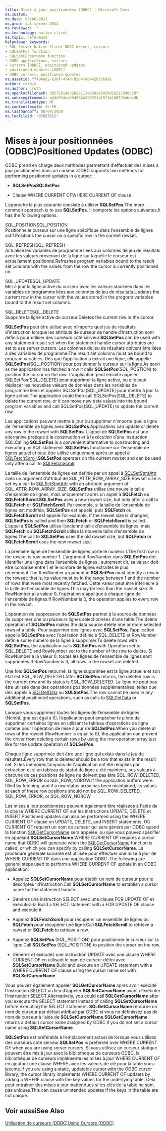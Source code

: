 ```yaml
---
title: Mises à jour positionnées (ODBC) | Microsoft Docs
ms.custom: ''
ms.date: 03/06/2017
ms.prod: sql-server-2014
ms.reviewer: ''
ms.technology: native-client
ms.topic: reference
helpviewer_keywords:
- SQL Server Native Client ODBC driver, cursors
- SQLSetPos function
- SQLSetCursorName function
- ODBC applications, cursors
- cursors [ODBC], positioned updates
- positioned updates [ODBC]
- ODBC cursors, positioned updates
ms.assetid: ff404e02-630f-474d-b5d4-06442b756991
author: rothja
ms.author: jroth
ms.openlocfilehash: 20272014e32632117e6282e5929d1d21789852df
ms.sourcegitcommit: ad4d92dce894592a259721a1571b1d8736abacdb
ms.translationtype: MT
ms.contentlocale: fr-FR
ms.lasthandoff: 08/04/2020
ms.locfileid: "87603512"
---
```

# <a name="positioned-updates-odbc"></a><span data-ttu-id="5a0f0-102">Mises à jour positionnées (ODBC)</span><span class="sxs-lookup"><span data-stu-id="5a0f0-102">Positioned Updates (ODBC)</span></span>
  <span data-ttu-id="5a0f0-103">ODBC prend en charge deux méthodes permettant d'effectuer des mises à jour positionnées dans un curseur :</span><span class="sxs-lookup"><span data-stu-id="5a0f0-103">ODBC supports two methods for performing positioned updates in a cursor:</span></span>  
  
-   <span data-ttu-id="5a0f0-104">**SQLSetPos**</span><span class="sxs-lookup"><span data-stu-id="5a0f0-104">**SQLSetPos**</span></span>  
  
-   <span data-ttu-id="5a0f0-105">Clause WHERE CURRENT OF</span><span class="sxs-lookup"><span data-stu-id="5a0f0-105">WHERE CURRENT OF clause</span></span>  
  
 <span data-ttu-id="5a0f0-106">L’approche la plus courante consiste à utiliser **SQLSetPos**.</span><span class="sxs-lookup"><span data-stu-id="5a0f0-106">The more common approach is to use **SQLSetPos**.</span></span> <span data-ttu-id="5a0f0-107">Il comporte les options suivantes.</span><span class="sxs-lookup"><span data-stu-id="5a0f0-107">It has the following options.</span></span>  
  
 <span data-ttu-id="5a0f0-108">SQL_POSITION</span><span class="sxs-lookup"><span data-stu-id="5a0f0-108">SQL_POSITION</span></span>  
 <span data-ttu-id="5a0f0-109">Positionne le curseur sur une ligne spécifique dans l'ensemble de lignes actif.</span><span class="sxs-lookup"><span data-stu-id="5a0f0-109">Positions the cursor on a specific row in the current rowset.</span></span>  
  
 <span data-ttu-id="5a0f0-110">SQL_REFRESH</span><span class="sxs-lookup"><span data-stu-id="5a0f0-110">SQL_REFRESH</span></span>  
 <span data-ttu-id="5a0f0-111">Actualise les variables de programme liées aux colonnes de jeu de résultats avec les valeurs provenant de la ligne sur laquelle le curseur est actuellement positionné.</span><span class="sxs-lookup"><span data-stu-id="5a0f0-111">Refreshes program variables bound to the result set columns with the values from the row the cursor is currently positioned on.</span></span>  
  
 <span data-ttu-id="5a0f0-112">SQL_UPDATE</span><span class="sxs-lookup"><span data-stu-id="5a0f0-112">SQL_UPDATE</span></span>  
 <span data-ttu-id="5a0f0-113">Met à jour la ligne active du curseur avec les valeurs stockées dans les variables de programme liées aux colonnes de jeu de résultats.</span><span class="sxs-lookup"><span data-stu-id="5a0f0-113">Updates the current row in the cursor with the values stored in the program variables bound to the result set columns.</span></span>  
  
 <span data-ttu-id="5a0f0-114">SQL_DELETE</span><span class="sxs-lookup"><span data-stu-id="5a0f0-114">SQL_DELETE</span></span>  
 <span data-ttu-id="5a0f0-115">Supprime la ligne active du curseur.</span><span class="sxs-lookup"><span data-stu-id="5a0f0-115">Deletes the current row in the cursor.</span></span>  
  
 <span data-ttu-id="5a0f0-116">**SQLSetPos** peut être utilisé avec n’importe quel jeu de résultats d’instruction lorsque les attributs de curseur de handle d’instruction sont définis pour utiliser des curseurs côté serveur.</span><span class="sxs-lookup"><span data-stu-id="5a0f0-116">**SQLSetPos** can be used with any statement result set when the statement handle cursor attributes are set to use server cursors.</span></span> <span data-ttu-id="5a0f0-117">Les colonnes de jeu de résultats doivent être liées à des variables de programme.</span><span class="sxs-lookup"><span data-stu-id="5a0f0-117">The result set columns must be bound to program variables.</span></span> <span data-ttu-id="5a0f0-118">Dès que l’application a extrait une ligne, elle appelle **SQLSetPos**(SQL_POSTION) pour positionner le curseur sur la ligne.</span><span class="sxs-lookup"><span data-stu-id="5a0f0-118">As soon as the application has fetched a row it calls **SQLSetPos**(SQL_POSTION) to position the cursor on the row.</span></span> <span data-ttu-id="5a0f0-119">L'application peut ensuite appeler SQLSetPos(SQL_DELETE) pour supprimer la ligne active, ou elle peut déplacer les nouvelles valeurs de données dans les variables de programme liées et appeler SQLSetPos(SQL_UPDATE) pour mettre à jour la ligne active.</span><span class="sxs-lookup"><span data-stu-id="5a0f0-119">The application could then call SQLSetPos(SQL_DELETE) to delete the current row, or it can move new data values into the bound program variables and call SQLSetPos(SQL_UPDATE) to update the current row.</span></span>  
  
 <span data-ttu-id="5a0f0-120">Les applications peuvent mettre à jour ou supprimer n’importe quelle ligne de l’ensemble de lignes avec **SQLSetPos**.</span><span class="sxs-lookup"><span data-stu-id="5a0f0-120">Applications can update or delete any row in the rowset with **SQLSetPos**.</span></span> <span data-ttu-id="5a0f0-121">L’appel de **SQLSetPos** est une alternative pratique à la construction et à l’exécution d’une instruction SQL.</span><span class="sxs-lookup"><span data-stu-id="5a0f0-121">Calling **SQLSetPos** is a convenient alternative to constructing and executing an SQL statement.</span></span> <span data-ttu-id="5a0f0-122">**SQLSetPos** fonctionne sur l’ensemble de lignes actuel et peut être utilisé uniquement après un appel à [SQLFetchScroll](../native-client-odbc-api/sqlfetchscroll.md).</span><span class="sxs-lookup"><span data-stu-id="5a0f0-122">**SQLSetPos** operates on the current rowset and can be used only after a call to [SQLFetchScroll](../native-client-odbc-api/sqlfetchscroll.md).</span></span>  
  
 <span data-ttu-id="5a0f0-123">La taille de l’ensemble de lignes est définie par un appel à [SQLSetStmtAttr](../native-client-odbc-api/sqlsetstmtattr.md) avec un argument d’attribut de SQL_ATTR_ROW_ARRAY_SIZE.</span><span class="sxs-lookup"><span data-stu-id="5a0f0-123">Rowset size is set by a call to [SQLSetStmtAttr](../native-client-odbc-api/sqlsetstmtattr.md) with an attribute argument of SQL_ATTR_ROW_ARRAY_SIZE.</span></span> <span data-ttu-id="5a0f0-124">**SQLSetPos** utilise une nouvelle taille d’ensemble de lignes, mais uniquement après un appel à **SQLFetch** ou **SQLFetchScroll**.</span><span class="sxs-lookup"><span data-stu-id="5a0f0-124">**SQLSetPos** uses a new rowset size, but only after a call to **SQLFetch** or **SQLFetchScroll**.</span></span> <span data-ttu-id="5a0f0-125">Par exemple, si la taille de l’ensemble de lignes est modifiée, **SQLSetPos** est appelé, puis **SQLFetch** ou **SQLFetchScroll** est appelé.</span><span class="sxs-lookup"><span data-stu-id="5a0f0-125">For example, if the rowset size is changed, **SQLSetPos** is called and then **SQLFetch** or **SQLFetchScroll** is called.</span></span> <span data-ttu-id="5a0f0-126">L’appel à **SQLSetPos** utilise l’ancienne taille d’ensemble de lignes, mais **SQLFetch** ou **SQLFetchScroll** utilise la nouvelle taille d’ensemble de lignes.</span><span class="sxs-lookup"><span data-stu-id="5a0f0-126">The call to **SQLSetPos** uses the old rowset size, but **SQLFetch** or **SQLFetchScroll** uses the new rowset size.</span></span>  
  
 <span data-ttu-id="5a0f0-127">La première ligne de l'ensemble de lignes porte le numéro 1.</span><span class="sxs-lookup"><span data-stu-id="5a0f0-127">The first row in the rowset is row number 1.</span></span> <span data-ttu-id="5a0f0-128">L’argument RowNumber dans **SQLSetPos** doit identifier une ligne dans l’ensemble de lignes ; autrement dit, sa valeur doit être comprise entre 1 et le nombre de lignes extraites le plus récemment.</span><span class="sxs-lookup"><span data-stu-id="5a0f0-128">The RowNumber argument in **SQLSetPos** must identify a row in the rowset; that is, its value must be in the range between 1 and the number of rows that were most recently fetched.</span></span> <span data-ttu-id="5a0f0-129">Cette valeur peut être inférieure à la taille de l'ensemble de lignes.</span><span class="sxs-lookup"><span data-stu-id="5a0f0-129">This may be less than the rowset size.</span></span> <span data-ttu-id="5a0f0-130">Si RowNumber a la valeur 0, l'opération s'applique à chaque ligne de l'ensemble de lignes.</span><span class="sxs-lookup"><span data-stu-id="5a0f0-130">If RowNumber is 0, the operation applies to every row in the rowset.</span></span>  
  
 <span data-ttu-id="5a0f0-131">L’opération de suppression de **SQLSetPos** permet à la source de données de supprimer une ou plusieurs lignes sélectionnées d’une table.</span><span class="sxs-lookup"><span data-stu-id="5a0f0-131">The delete operation of **SQLSetPos** makes the data source delete one or more selected rows of a table.</span></span> <span data-ttu-id="5a0f0-132">Pour supprimer des lignes avec **SQLSetPos**, l’application appelle **SQLSetPos** avec l’opération définie à SQL_DELETE et RowNumber définie sur le numéro de la ligne à supprimer.</span><span class="sxs-lookup"><span data-stu-id="5a0f0-132">To delete rows with **SQLSetPos**, the application calls **SQLSetPos** with Operation set to SQL_DELETE and RowNumber set to the number of the row to delete.</span></span> <span data-ttu-id="5a0f0-133">Si RowNumber a la valeur 0, toutes les lignes de l'ensemble de lignes sont supprimées.</span><span class="sxs-lookup"><span data-stu-id="5a0f0-133">If RowNumber is 0, all rows in the rowset are deleted.</span></span>  
  
 <span data-ttu-id="5a0f0-134">Une fois **SQLSetPos** retourné, la ligne supprimée est la ligne actuelle et son état est SQL_ROW_DELETED.</span><span class="sxs-lookup"><span data-stu-id="5a0f0-134">After **SQLSetPos** returns, the deleted row is the current row and its status is SQL_ROW_DELETED.</span></span> <span data-ttu-id="5a0f0-135">La ligne ne peut pas être utilisée dans des opérations positionnées supplémentaires, telles que des appels à [SQLGetData](../native-client-odbc-api/sqlgetdata.md) ou **SQLSetPos**.</span><span class="sxs-lookup"><span data-stu-id="5a0f0-135">The row cannot be used in any additional positioned operations, such as calls to [SQLGetData](../native-client-odbc-api/sqlgetdata.md) or **SQLSetPos**.</span></span>  
  
 <span data-ttu-id="5a0f0-136">Lorsque vous supprimez toutes les lignes de l’ensemble de lignes (NombLigne est égal à 0), l’application peut empêcher le pilote de supprimer certaines lignes en utilisant le tableau d’opérations de ligne comme pour l’opération de mise à jour de **SQLSetPos**.</span><span class="sxs-lookup"><span data-stu-id="5a0f0-136">When you delete all rows of the rowset (RowNumber is equal to 0), the application can prevent the driver from deleting certain rows by using the row operation array just like for the update operation of **SQLSetPos**.</span></span>  
  
 <span data-ttu-id="5a0f0-137">Chaque ligne supprimée doit être une ligne qui existe dans le jeu de résultats.</span><span class="sxs-lookup"><span data-stu-id="5a0f0-137">Every row that is deleted should be a row that exists in the result set.</span></span> <span data-ttu-id="5a0f0-138">Si les mémoires tampons de l'application ont été remplies par extraction et si un tableau de statut de ligne a été maintenu, ses valeurs à chacune de ces positions de ligne ne doivent pas être SQL_ROW_DELETED, SQL_ROW_ERROR ou SQL_ROW_NOROW.</span><span class="sxs-lookup"><span data-stu-id="5a0f0-138">If the application buffers were filled by fetching, and if a row status array has been maintained, its values at each of these row positions should not be SQL_ROW_DELETED, SQL_ROW_ERROR, or SQL_ROW_NOROW.</span></span>  
  
 <span data-ttu-id="5a0f0-139">Les mises à jour positionnées peuvent également être réalisées à l'aide de la clause WHERE CURRENT OF sur les instructions UPDATE, DELETE et INSERT.</span><span class="sxs-lookup"><span data-stu-id="5a0f0-139">Positioned updates can also be performed using the WHERE CURRENT OF clause on UPDATE, DELETE, and INSERT statements.</span></span> <span data-ttu-id="5a0f0-140">OÙ CURRENT OF requiert un nom de curseur qui sera généré par ODBC quand la fonction [SQLGetCursorName](../native-client-odbc-api/sqlgetcursorname.md) sera appelée, ou que vous pouvez spécifier en appelant **SQLSetCursorName**.</span><span class="sxs-lookup"><span data-stu-id="5a0f0-140">WHERE CURRENT OF requires a cursor name that ODBC will generate when the [SQLGetCursorName](../native-client-odbc-api/sqlgetcursorname.md) function is called, or which you can specify by calling **SQLSetCursorName**.</span></span> <span data-ttu-id="5a0f0-141">La procédure générale suivante est utilisée pour effectuer une mise à jour de WHERE CURRENT OF dans une application ODBC :</span><span class="sxs-lookup"><span data-stu-id="5a0f0-141">The following are general steps used to perform a WHERE CURRENT OF update in an ODBC application:</span></span>  
  
-   <span data-ttu-id="5a0f0-142">Appelez **SQLSetCursorName** pour établir un nom de curseur pour le descripteur d’instruction.</span><span class="sxs-lookup"><span data-stu-id="5a0f0-142">Call **SQLSetCursorName** to establish a cursor name for the statement handle.</span></span>  
  
-   <span data-ttu-id="5a0f0-143">Générez une instruction SELECT avec une clause FOR UPDATE OF et exécutez-la.</span><span class="sxs-lookup"><span data-stu-id="5a0f0-143">Build a SELECT statement with a FOR UPDATE OF clause and execute it.</span></span>  
  
-   <span data-ttu-id="5a0f0-144">Appelez **SQLFetchScroll** pour récupérer un ensemble de lignes ou **SQLFetch** pour récupérer une ligne.</span><span class="sxs-lookup"><span data-stu-id="5a0f0-144">Call **SQLFetchScroll** to retrieve a rowset or **SQLFetch** to retrieve a row.</span></span>  
  
-   <span data-ttu-id="5a0f0-145">Appelez **SQLSetPos** (SQL_POSITION) pour positionner le curseur sur la ligne.</span><span class="sxs-lookup"><span data-stu-id="5a0f0-145">Call **SQLSetPos** (SQL_POSITION) to position the cursor on the row.</span></span>  
  
-   <span data-ttu-id="5a0f0-146">Générez et exécutez une instruction UPDATE avec une clause WHERE CURRENT OF en utilisant le nom de curseur défini avec **SQLSetCursorName**.</span><span class="sxs-lookup"><span data-stu-id="5a0f0-146">Build and execute an UPDATE statement with a WHERE CURRENT OF clause using the cursor name set with **SQLSetCursorName**.</span></span>  
  
 <span data-ttu-id="5a0f0-147">Vous pouvez également appeler **SQLGetCursorName** après avoir exécuté l’instruction SELECT au lieu d’appeler **SQLSetCursorName** avant d’exécuter l’instruction SELECT.</span><span class="sxs-lookup"><span data-stu-id="5a0f0-147">Alternatively, you could call **SQLGetCursorName** after you execute the SELECT statement instead of calling **SQLSetCursorName** before executing the SELECT statement.</span></span> <span data-ttu-id="5a0f0-148">**SQLGetCursorName** retourne un nom de curseur par défaut attribué par ODBC si vous ne définissez pas de nom de curseur à l’aide de **SQLSetCursorName**.</span><span class="sxs-lookup"><span data-stu-id="5a0f0-148">**SQLGetCursorName** returns a default cursor name assigned by ODBC if you do not set a cursor name using **SQLSetCursorName**.</span></span>  
  
 <span data-ttu-id="5a0f0-149">**SQLSetPos** est préférable à l’emplacement actuel de lorsque vous utilisez des curseurs côté serveur.</span><span class="sxs-lookup"><span data-stu-id="5a0f0-149">**SQLSetPos** is preferred over WHERE CURRENT OF when you are using server cursors.</span></span> <span data-ttu-id="5a0f0-150">Si vous utilisez un curseur statique pouvant être mis à jour avec la bibliothèque de curseurs ODBC, la bibliothèque de curseurs implémente les mises à jour WHERE CURRENT OF en ajoutant une clause WHERE avec les valeurs de clé pour la table sous-jacente.</span><span class="sxs-lookup"><span data-stu-id="5a0f0-150">If you are using a static, updatable cursor with the ODBC cursor library, the cursor library implements WHERE CURRENT OF updates by adding a WHERE clause with the key values for the underlying table.</span></span> <span data-ttu-id="5a0f0-151">Cela peut entraîner des mises à jour inattendues si les clés de la table ne sont pas uniques.</span><span class="sxs-lookup"><span data-stu-id="5a0f0-151">This can cause unintended updates if the keys in the table are not unique.</span></span>  
  
## <a name="see-also"></a><span data-ttu-id="5a0f0-152">Voir aussi</span><span class="sxs-lookup"><span data-stu-id="5a0f0-152">See Also</span></span>  
 [<span data-ttu-id="5a0f0-153">Utilisation de curseurs &#40;ODBC&#41;</span><span class="sxs-lookup"><span data-stu-id="5a0f0-153">Using Cursors &#40;ODBC&#41;</span></span>](using-cursors-odbc.md)  
  
  
